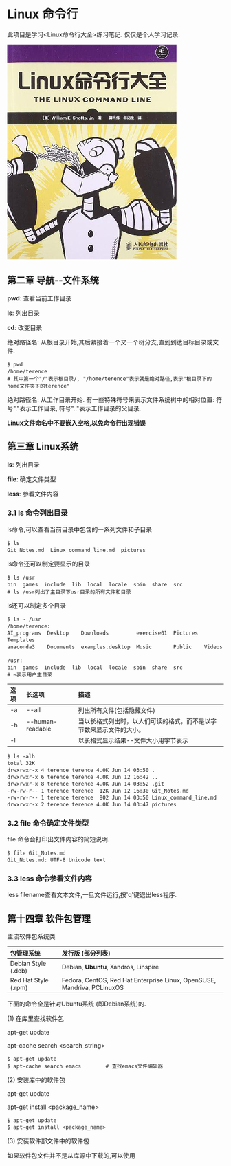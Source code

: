 # Linux  命令行

此项目是学习<Linux命令行大全>练习笔记. 仅仅是个人学习记录.

![Linux命令行大全](./pictures/01_Linux命令行大全.jpg)


## 第二章 导航--文件系统

**pwd**: 查看当前工作目录

**ls**: 列出目录

**cd**: 改变目录

绝对路径名: 从根目录开始,其后紧接着一个又一个树分支,直到到达目标目录或文件.

```
$ pwd
/home/terence
# 其中第一个"/"表示根目录/, "/home/terence"表示就是绝对路径,表示"根目录下的home文件夹下的terence"
```

绝对路径名:  从工作目录开始. 有一些特殊符号来表示文件系统树中的相对位置: 符号"."表示工作目录, 符号".."表示工作目录的父目录.

**Linux文件命名中不要嵌入空格,以免命令行出现错误**



## 第三章 Linux系统

**ls**: 列出目录

**file**: 确定文件类型

**less**: 参看文件内容

### 3.1 ls 命令列出目录

ls命令,可以查看当前目录中包含的一系列文件和子目录

```
$ ls
Git_Notes.md  Linux_command_line.md  pictures
```

ls命令还可以制定要显示的目录

```
$ ls /usr
bin  games  include  lib  local  locale  sbin  share  src
# ls /usr列出了主目录下usr目录的所有文件和目录
```

ls还可以制定多个目录

```
$ ls ~ /usr
/home/terence:
AI_programs  Desktop    Downloads         exercise01  Pictures  Templates
anaconda3    Documents  examples.desktop  Music       Public    Videos

/usr:
bin  games  include  lib  local  locale  sbin  share  src
# ~表示用户主目录
```

| 选项 | 长选项           | 描述                                                         |
| :--- | :--------------- | :----------------------------------------------------------- |
| -a   | --all            | 列出所有文件(包括隐藏文件)                                   |
| -h   | --human-readable | 当以长格式列出时，以人们可读的格式，而不是以字节数来显示文件的大小。 |
| -l   |                  | 以长格式显示结果--文件大小用字节表示                         |

```
$ ls -alh
total 32K
drwxrwxr-x 4 terence terence 4.0K Jun 14 03:50 .
drwxrwxr-x 6 terence terence 4.0K Jun 12 16:42 ..
drwxrwxr-x 8 terence terence 4.0K Jun 14 03:52 .git
-rw-rw-r-- 1 terence terence  12K Jun 12 16:30 Git_Notes.md
-rw-rw-r-- 1 terence terence  802 Jun 14 03:50 Linux_command_line.md
drwxrwxr-x 2 terence terence 4.0K Jun 14 03:47 pictures
```

### 3.2 file 命令确定文件类型

file 命令会打印出文件内容的简短说明.

```
$ file Git_Notes.md 
Git_Notes.md: UTF-8 Unicode text
```



### 3.3 less 命令参看文件内容

less filename查看文本文件,一旦文件运行,按'q'键退出less程序.



## 第十四章 软件包管理

主流软件包系统类

| 包管理系统           | 发行版 (部分列表)                                            |
| :------------------- | :----------------------------------------------------------- |
| Debian Style (.deb)  | Debian, **Ubuntu**, Xandros, Linspire                        |
| Red Hat Style (.rpm) | Fedora, CentOS, Red Hat Enterprise Linux, OpenSUSE, Mandriva, PCLinuxOS |

下面的命令全是针对Ubuntu系统 (即Debian系统)的.

(1) 在库里查找软件包

apt-get update

apt-cache search <search_string>

```
$ apt-get update
$ apt-cache search emacs		# 查找emacs文件编辑器
```

(2) 安装库中的软件包

apt-get update

apt-get install <package_name>

```
$ apt-get update
$ apt-get install <package_name>
```

(3)  安装软件部文件中的软件包

如果软件包文件并不是从库源中下载的,可以使用

